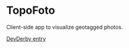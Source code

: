 TopoFoto
========

Client-side app to visualize geotagged photos.

[DevDerby entry](https://developer.mozilla.org/en-US/demos/detail/topophoto)